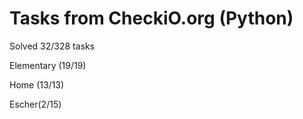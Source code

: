 <h1>Tasks from CheckiO.org (Python)</h1>

Solved 32/328 tasks

Elementary (19/19)

Home (13/13)

Escher(2/15)
